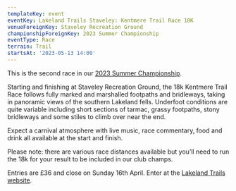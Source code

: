 ```yaml
---
templateKey: event
eventKey: Lakeland Trails Staveley: Kentmere Trail Race 18K
venueForeignKey: Staveley Recreation Ground
championshipForeignKey: 2023 Summer Championship
eventType: Race
terrain: Trail
startsAt: '2023-05-13 14:00'
---
```

This is the second race in our [2023 Summer Championship](/championships/2023-summer-championship/).

Starting and finishing at Staveley Recreation Ground, the 18k Kentmere Trail Race follows fully marked and marshalled footpaths and bridleways, taking in panoramic views of the southern Lakeland fells. Underfoot conditions are quite variable including short sections of tarmac, grassy footpaths, stony bridleways and some stiles to climb over near the end.

Expect a carnival atmosphere with live music, race commentary, food and drink all available at the start and finish.

Please note: there are various race distances available but you’ll need to run the 18k for your result to be included in our club champs.

Entries are £36 and close on Sunday 16th April. Enter at the [Lakeland Trails website](https://www.lakelandtrails.org/staveley).
